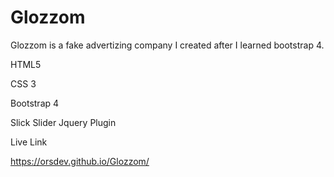 # Glozzom
Glozzom is a fake advertizing company I created after I learned bootstrap 4.

HTML5

CSS 3

Bootstrap 4

Slick Slider Jquery Plugin

Live Link

https://orsdev.github.io/Glozzom/
